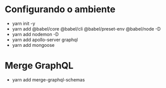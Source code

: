 # Configurando o ambiente
- yarn init -y
- yarn add @babel/core @babel/cli @babel/preset-env @babel/node -D
- yarn add nodemon -D
- yarn add apollo-server graphql
- yarn add mongoose

# Merge GraphQL
- yarn add merge-graphql-schemas